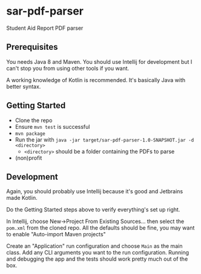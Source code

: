 # sar-pdf-parser
Student Aid Report PDF parser

## Prerequisites
You needs Java 8 and Maven. You should use Intellij for development but I can't stop you from using other tools if you want.

A working knowledge of Kotlin is recommended. It's basically Java with better syntax.

## Getting Started
- Clone the repo
- Ensure `mvn test` is successful
- `mvn package`
- Run the jar with `java -jar target/sar-pdf-parser-1.0-SNAPSHOT.jar -d <directory>`
	- `<directory>` should be a folder containing the PDFs to parse
- (non)profit

## Development
Again, you should probably use Intellij because it's good and Jetbrains made Kotlin.

Do the Getting Started steps above to verify everything's set up right.

In Intellij, choose New->Project From Existing Sources... then select the `pom.xml` from the cloned repo.
All the defaults should be fine, you may want to enable "Auto-import Maven projects"

Create an "Application" run configuration and choose `Main` as the main class.
Add any CLI arguments you want to the run configuration. Running and debugging the app and the tests should work pretty much out of the box.

